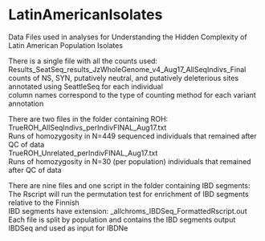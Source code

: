 # LatinAmericanIsolates
Data Files used in analyses for Understanding the Hidden Complexity of Latin American Population Isolates

There is a single file with all the counts used:\
  Results_SeatSeq_results_JzWholeGenome_v4_Aug17_AllSeqIndivs_Final\
    counts of NS, SYN, putatively neutral, and putatively deleterious sites annotated using SeattleSeq for each individual\
    column names correspond to the type of counting method for each variant annotation


There are two files in the folder containing ROH:\
  TrueROH_AllSeqIndivs_perIndivFINAL_Aug17.txt\
        Runs of homozygosity in N=449 sequenced individuals that remained after QC of data\
  TrueROH_Unrelated_perIndivFINAL_Aug17.txt\
        Runs of homozygosity in N=30 (per population) individuals that remained after QC of data

There are nine files and one script in the folder containing IBD segments:\
  The Rscript will run the permutation test for enrichment of IBD segments relative to the Finnish\
  IBD segments have extension: _allchroms_IBDSeq_FormattedRscript.out\
    Each file is split by population and contains the IBD segments output IBDSeq and used as input for IBDNe
  
  

  
